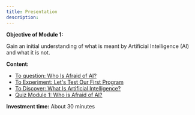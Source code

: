 ```yaml
---
title: Presentation
description:
---
```


**Objective of Module 1:**

Gain an initial understanding of what is meant by Artificial Intelligence (AI) and what it is not.

**Content:**

*   [To question: Who Is Afraid of AI?](../1-1-to-question-who-is-afraid-of-ai/1-1-0-who-is-afraid-of-ai.html)
*   [To Experiment: Let's Test Our First Program](../1-2-to-experiment-lets-test-our-first-program/1-2-0-tutorial-lets-test-our-first-program.html)
*   [To Discover: What Is Artificial Intelligence?](../1-3-to-discover-what-is-artificial-intelligence/1-3-0-what-is-artificial-intelligence.html)
*   [Quiz Module 1: Who is Afraid of AI?](../1-4-quiz-module-1/1-4-0-quiz1-who-is-afraid-of-ai.html)


**Investment time:** About 30 minutes
